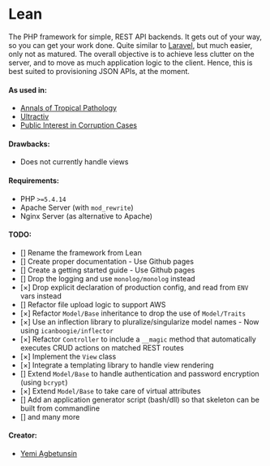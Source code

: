 Lean
====
The PHP framework for simple, REST API backends. It gets out of your way, so you can get your work done.
Quite similar to [Laravel](http://github.com/laravel/laravel), but much easier, only not as matured.
The overall objective is to achieve less clutter on the server, and to move as much application logic to the client.
Hence, this is best suited to provisioning JSON APIs, at the moment.

#### As used in:
* [Annals of Tropical Pathology](http://annalsoftropicalpathology.org)
* [Ultractiv](http://ultractiv.com.ng)
* [Public Interest in Corruption Cases](http://picc.com.ng)

#### Drawbacks:
* Does not currently handle views

#### Requirements:
* PHP `>=5.4.14`
* Apache Server (with `mod_rewrite`)
* Nginx Server (as alternative to Apache)

#### TODO:
* [] Rename the framework from Lean
* [] Create proper documentation - Use Github pages
* [] Create a getting started guide - Use Github pages
* [] Drop the logging and use `monolog/monolog` instead
* [&times;] Drop explicit declaration of production config, and read from `ENV` vars instead
* [] Refactor file upload logic to support AWS
* [&times;] Refactor `Model/Base` inheritance to drop the use of `Model/Traits`
* [&times;] Use an inflection library to pluralize/singularize model names - Now using `icanboogie/inflector`
* [&times;] Refactor `Controller` to include a `__magic` method that automatically executes CRUD actions on matched REST routes
* [&times;] Implement the `View` class
* [&times;] Integrate a templating library to handle view rendering
* [] Extend `Model/Base` to handle authentication and password encryption (using `bcrypt`)
* [&times;] Extend `Model/Base` to take care of virtual attributes
* [] Add an application generator script (bash/dll) so that skeleton can be built from commandline
* [] and many more

#### Creator:
* [Yemi Agbetunsin](https://github.com/temiyemi)
